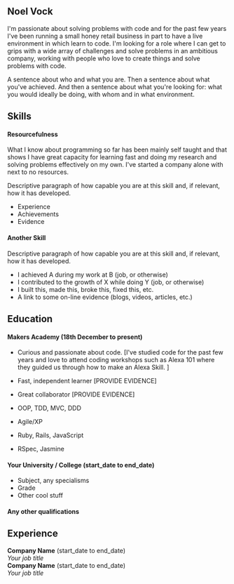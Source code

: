 ## Noel Vock

I'm passionate about solving problems with code and for the past few years I've been running a small honey retail business in part to have a live environment in which learn to code. I'm looking for a role where I can get to grips with a wide array of challenges and solve problems  in an ambitious company, working with people who love to create things and solve problems with code.

A sentence about who and what you are. Then a sentence about what you've achieved. And then a sentence about what you're looking for: what you would ideally be doing, with whom and in what environment.

## Skills

#### Resourcefulness

What I know about programming so far has been mainly self taught and that shows I have great capacity for learning fast and doing my research and solving problems effectively on my own. I've started a company alone with next to no resources.

Descriptive paragraph of how capable you are at this skill and, if relevant, how it has developed.

- Experience
- Achievements
- Evidence

#### Another Skill

Descriptive paragraph of how capable you are at this skill and, if relevant, how it has developed.

- I achieved A during my work at B (job, or otherwise)
- I contributed to the growth of X while doing Y (job, or otherwise)
- I built this, made this, broke this, fixed this, etc.
- A link to some on-line evidence (blogs, videos, articles, etc.)

## Education

#### Makers Academy (18th December to present)

- Curious and passionate about code. [I've studied code
 for the past few years and love to attend coding
 workshops such as Alexa 101 where they guided us through how to make an Alexa Skill.
]
- Fast, independent learner [PROVIDE EVIDENCE]
- Great collaborator [PROVIDE EVIDENCE]

- OOP, TDD, MVC, DDD
- Agile/XP
- Ruby, Rails, JavaScript
- RSpec, Jasmine

#### Your University / College (start_date to end_date)

- Subject, any specialisms
- Grade
- Other cool stuff

#### Any other qualifications

## Experience

**Company Name** (start_date to end_date)    
*Your job title*  
**Company Name** (start_date to end_date)   
*Your job title*  
